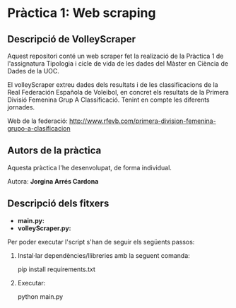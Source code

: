 <h1>Pràctica 1: Web scraping </h1>
<h2>Descripció de VolleyScraper </h2>
Aquest repositori conté un web scraper fet la realizació de la Pràctica 1 de l'assignatura Tipologia i cicle de vida de les dades del Màster en Ciència de Dades de la UOC.

El volleyScraper extreu dades dels resultats i de les classificacions de la Real Federación Española de Voleibol, en concret els resultats de la Primera Divisió Femenina Grup A Classificació. Tenint en compte les diferents jornades.

Web de la federació: http://www.rfevb.com/primera-division-femenina-grupo-a-clasificacion
<h2>Autors de la pràctica</h2>

Aquesta pràctica l'he desenvolupat, de forma individual.

Autora: <b>Jorgina Arrés Cardona</b>

<h2>Descripció dels fitxers</h2>

- <b>main.py:</b>
- <b>volleyScraper.py:</b>

Per poder executar l'script s'han de seguir els següents passos: 
1. Instal·lar dependències/llibreries amb la seguent comanda: 
    
    pip install requirements.txt
2. Executar:

    python main.py